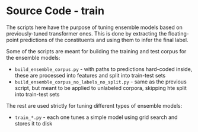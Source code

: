 # Source Code - train

The scripts here have the purpose of tuning ensemble models based on previously-tuned transformer ones. This is done by extracting the floating-point predictions of the constituents and using them to infer the final label.

Some of the scripts are meant for building the training and test corpus for the ensemble models:
- `build_ensemble_corpus.py` - with paths to predictions hard-coded inside, these are processed into features and split into train-test sets
- `build_ensemble_corpus_no_labels_no_split.py` - same as the previous script, but meant to be applied to unlabeled corpora, skipping hte split into train-test sets

The rest are used strictly for tuning different types of ensemble models:
- `train_*.py` - each one tunes a simple model using grid search and stores it to disk
